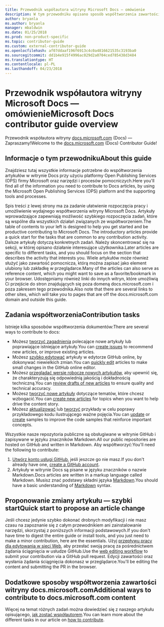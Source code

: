 ```yaml
---
title: Przewodnik współautora witryny Microsoft Docs — omówienie
description: W tym przewodniku opisano sposób współtworzenia zawartości witryny dokumentacji firmy Microsoft, docs.microsoft.com.
author: bryanla
ms.author: bryanla
manager: mbaldwin
ms.date: 01/25/2018
ms.prod: non-product-specific
ms.topic: contributor-guide
ms.custom: external-contributor-guide
ms.openlocfilehash: af07ddaaf196f6913c4c0a4816621535c3193ba0
ms.sourcegitcommit: dd1b4e915f4996ac029d2a0704ced785438d3484
ms.translationtype: HT
ms.contentlocale: pl-PL
ms.lasthandoff: 04/23/2018
---
```

# <a name="microsoft-docs-contributor-guide-overview"></a><span data-ttu-id="d5ee0-103">Przewodnik współautora witryny Microsoft Docs — omówienie</span><span class="sxs-lookup"><span data-stu-id="d5ee0-103">Microsoft Docs contributor guide overview</span></span>

<span data-ttu-id="d5ee0-104">Przewodnik współautora witryny [docs.microsoft.com](https://docs.microsoft.com) (Docs) — Zapraszamy!</span><span class="sxs-lookup"><span data-stu-id="d5ee0-104">Welcome to the [docs.microsoft.com](https://docs.microsoft.com) (Docs) Contributor Guide!</span></span>

## <a name="about-this-guide"></a><span data-ttu-id="d5ee0-105">Informacje o tym przewodniku</span><span class="sxs-lookup"><span data-stu-id="d5ee0-105">About this guide</span></span>

<span data-ttu-id="d5ee0-106">Znajdziesz tutaj wszystkie informacje potrzebne do współtworzenia artykułów w witrynie Docs przy użyciu platformy Open Publishing Services (OPS) firmy Microsoft oraz narzędzi i procesów pomocniczych.</span><span class="sxs-lookup"><span data-stu-id="d5ee0-106">Here you'll find all of the information you need to contribute to Docs articles, by using the Microsoft Open Publishing Services (OPS) platform and the supporting tools and processes.</span></span>

<span data-ttu-id="d5ee0-107">Spis treści z lewej strony ma za zadanie ułatwienie rozpoczęcia pracy i umożliwienie wydajnego współtworzenia witryny Microsoft Docs. Artykuły wprowadzające zapewniają możliwość szybkiego rozpoczęcia zadań, które są wspólne dla wszystkich działań związanych ze współtworzeniem.</span><span class="sxs-lookup"><span data-stu-id="d5ee0-107">The table of contents to your left is designed to help you get started and be productive contributing to Microsoft Docs. The introductory articles provide a quick start for the tasks that are common to any contribution activity.</span></span> <span data-ttu-id="d5ee0-108">Dalsze artykuły dotyczą konkretnych zadań. Należy skoncentrować się na sekcji, w której opisano działanie interesujące użytkownika.</span><span class="sxs-lookup"><span data-stu-id="d5ee0-108">Later articles are specific to different tasks, and you should focus on the section that describes the activity that interests you.</span></span> <span data-ttu-id="d5ee0-109">Wiele artykułów może również służyć jako zawartość pomocnicza, którą można zapisać jako element ulubiony lub zakładkę w przeglądarce.</span><span class="sxs-lookup"><span data-stu-id="d5ee0-109">Many of the articles can also serve as reference content, which you might want to save as a favorite/bookmark in your browser.</span></span> <span data-ttu-id="d5ee0-110">Udostępniamy również linki do innych witryn, które umożliwią Ci przejście do stron znajdujących się poza domeną docs.microsoft.com i poza zakresem tego przewodnika.</span><span class="sxs-lookup"><span data-stu-id="d5ee0-110">Also note that there are several links to other sites, which will take you to pages that are off the docs.microsoft.com domain and outside this guide.</span></span>

## <a name="contribution-tasks"></a><span data-ttu-id="d5ee0-111">Zadania współtworzenia</span><span class="sxs-lookup"><span data-stu-id="d5ee0-111">Contribution tasks</span></span>

<span data-ttu-id="d5ee0-112">Istnieje kilka sposobów współtworzenia dokumentów:</span><span class="sxs-lookup"><span data-stu-id="d5ee0-112">There are several ways to contribute to docs:</span></span>

- <span data-ttu-id="d5ee0-113">Możesz [tworzyć zagadnienia](how-to-contribute.md#create-issues) polecające nowe artykuły lub poprawiające istniejące artykuły.</span><span class="sxs-lookup"><span data-stu-id="d5ee0-113">You can [create issues](how-to-contribute.md#create-issues) to recommend new articles, or improve existing articles.</span></span>
- <span data-ttu-id="d5ee0-114">Możesz [szybko edytować](how-to-contribute.md#quick-edits) artykuły w edytorze GitHub online, by dokonywać niewielkich zmian.</span><span class="sxs-lookup"><span data-stu-id="d5ee0-114">You can [quickly edit](how-to-contribute.md#quick-edits) articles to make small changes in the GitHub online editor.</span></span>
- <span data-ttu-id="d5ee0-115">Możesz [przeglądać wersje robocze nowych artykułów](how-to-contribute.md#review-new-articles), aby upewnić się, że charakteryzują się odpowiednią jakością i dokładnością techniczną.</span><span class="sxs-lookup"><span data-stu-id="d5ee0-115">You can [review drafts of new articles](how-to-contribute.md#review-new-articles) to ensure quality and technical accuracy.</span></span>
- <span data-ttu-id="d5ee0-116">Możesz [tworzyć nowe artykuły](how-to-contribute.md#create-new-articles) dotyczące tematów, które chcesz wzbogacić.</span><span class="sxs-lookup"><span data-stu-id="d5ee0-116">You can [create new articles](how-to-contribute.md#create-new-articles) for topics when you want to help drive the content story.</span></span>
- <span data-ttu-id="d5ee0-117">Możesz [aktualizować](how-to-contribute.md#update-samples) lub [tworzyć](how-to-contribute.md#create-samples) przykłady w celu poprawy przykładowego kodu ilustrującego ważne pojęcia.</span><span class="sxs-lookup"><span data-stu-id="d5ee0-117">You can [update](how-to-contribute.md#update-samples) or [create](how-to-contribute.md#create-samples) samples to improve the code samples that reinforce important concepts.</span></span>

<span data-ttu-id="d5ee0-118">Wszystkie nasze repozytoria publiczne są obsługiwane w witrynie GitHub i zapisywane w języku znaczników Markdown.</span><span class="sxs-lookup"><span data-stu-id="d5ee0-118">All our public repositories are hosted on GitHub and written in Markdown.</span></span> <span data-ttu-id="d5ee0-119">Aby współtworzyć:</span><span class="sxs-lookup"><span data-stu-id="d5ee0-119">You'll need the following to contribute:</span></span>

1. <span data-ttu-id="d5ee0-120">[Utwórz konto usługi GitHub](https://github.com/join), jeśli jeszcze go nie masz.</span><span class="sxs-lookup"><span data-stu-id="d5ee0-120">If you don't already have one, [create a GitHub account](https://github.com/join).</span></span>
2. <span data-ttu-id="d5ee0-121">Artykuły w witrynie Docs są pisane w języku znaczników o nazwie Markdown.</span><span class="sxs-lookup"><span data-stu-id="d5ee0-121">Docs articles are written in a markup language called Markdown.</span></span> <span data-ttu-id="d5ee0-122">Musisz znać podstawy składni języka [Markdown](https://daringfireball.net/projects/markdown/syntax).</span><span class="sxs-lookup"><span data-stu-id="d5ee0-122">You should have a basic understanding of [Markdown](https://daringfireball.net/projects/markdown/syntax) syntax.</span></span>

## <a name="quick-start-to-propose-an-article-change"></a><span data-ttu-id="d5ee0-123">Proponowanie zmiany artykułu — szybki start</span><span class="sxs-lookup"><span data-stu-id="d5ee0-123">Quick start to propose an article change</span></span>

<span data-ttu-id="d5ee0-124">Jeśli chcesz jedynie szybko dokonać drobnych modyfikacji i nie masz czasu na zapoznanie się z całym przewodnikiem ani zainstalowanie narzędzi, skorzystaj z poniższych informacji podstawowych.</span><span class="sxs-lookup"><span data-stu-id="d5ee0-124">If you don't have time to digest the entire guide or install tools, and you just need to make a minor contribution, here are the essentials.</span></span> <span data-ttu-id="d5ee0-125">Użyj [przepływu pracy dla edytowania w sieci Web](how-to-contribute.md#quick-edits), aby przesłać swoją pracę za pośrednictwem żądania ściągnięcia w usłudze GitHub.</span><span class="sxs-lookup"><span data-stu-id="d5ee0-125">Use the [web editing workflow](how-to-contribute.md#quick-edits) to submit your contribution via a GitHub pull request.</span></span> <span data-ttu-id="d5ee0-126">Edycji zawartości oraz wysłania żądania ściągnięcia dokonasz w przeglądarce.</span><span class="sxs-lookup"><span data-stu-id="d5ee0-126">You'll be editing the content and submitting the PR in the browser.</span></span>

## <a name="additional-ways-to-contribute-to-docsmicrosoftcom-content"></a><span data-ttu-id="d5ee0-127">Dodatkowe sposoby współtworzenia zawartości witryny docs.microsoft.com</span><span class="sxs-lookup"><span data-stu-id="d5ee0-127">Additional ways to contribute to docs.microsoft.com content</span></span>

<span data-ttu-id="d5ee0-128">Więcej na temat różnych zadań można dowiedzieć się z naszego artykułu opisującego, [jak zostać współautorem](how-to-contribute.md).</span><span class="sxs-lookup"><span data-stu-id="d5ee0-128">You can learn more about the different tasks in our article on [how to contribute](how-to-contribute.md).</span></span>


